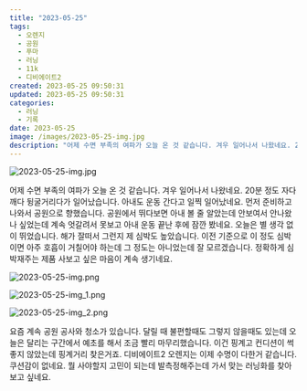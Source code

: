 ```yaml
---
title: "2023-05-25"
tags:
  - 오렌지
  - 공원
  - 푸마
  - 러닝
  - 11k
  - 디비에이트2
created: 2023-05-25 09:50:31
updated: 2023-05-25 09:50:31
categories:
  - 러닝
  - 기록
date: 2023-05-25
image: /images/2023-05-25-img.jpg
description: "어제 수면 부족의 여파가 오늘 온 것 같습니다. 겨우 일어나서 나왔네요. 20분 정도 자다깨다 뒹굴거리다가 일어났습니다. 아내도 운동 간다고 일찍 일어났네요. 먼저 준비하고 나와서 공원으로 향했습니다. 공원에서 뛰다보면 아내 볼 줄 알았는데 안보여서 안나왔나 싶었는데 계속 엇갈려서 못보"
---
```


![2023-05-25-img.jpg](/images/2023-05-25-img.jpg)
 
 

어제 수면 부족의 여파가 오늘 온 것 같습니다. 겨우 일어나서 나왔네요. 20분 정도 자다깨다 뒹굴거리다가 일어났습니다.
아내도 운동 간다고 일찍 일어났네요. 먼저 준비하고 나와서 공원으로 향했습니다. 공원에서 뛰다보면 아내 볼 줄 알았는데 안보여서 안나왔나 싶었는데 계속 엇갈려서 못보고 아내 운동 끝난 후에 잠깐 봤네요.
오늘은 별 생각 없이 뛰었습니다. 해가 잘떠서 그런지 제 심박도 높았습니다. 이전 기준으로 이 정도 심박이면 아주 호흡이 거칠어야 하는데 그 정도는 아니었는데 잘 모르겠습니다. 정확하게 심박재주는 제품 사보고 싶은 마음이 계속 생기네요.

 
 ![2023-05-25-img.png](/images/2023-05-25-img.png)
 
 

 
 ![2023-05-25-img_1.png](/images/2023-05-25-img_1.png)
 
 

 
 ![2023-05-25-img_2.png](/images/2023-05-25-img_2.png)
 
 

요즘 계속 공원 공사와 청소가 있습니다. 달릴 때 불편할때도 그렇지 않을때도 있는데 오늘은 달리는 구간에서 예초를 해서 조금 빨리 마무리했습니다. 이건 핑계고 컨디션이 썩 좋지 않았는데 핑계거리 찾은거죠.
디비에이트2 오렌지는 이제 수명이 다한거 같습니다. 쿠션감이 없네요. 뭘 사야할지 고민이 되는데 발측정해주는데 가서 맞는 러닝화를 찾아보고 싶네요.
